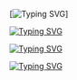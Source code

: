 [![Typing SVG](https://readme-typing-svg.demolab.com?font=Fira+Code&size=35&duration=1500&pause=500&color=08FF68&width=435&lines=%3E%F0%9F%91%8BHello%2C+I'm+Pr_;%3E%F0%9F%87%B7%F0%9F%87%BARussian+developer;from+St.Petersburg_;%3EMy+skills%3A_;%3EC%23%3A_;%3EUnity_;%3EC%23+libraries_;%3EJava%3A_;%3EJava+libraries_;%3EPython%3A_;%3EPython+libraries_;%3EPytelegrambotapi_;%3EFlask_;%3EWeb%3A_;%3EHTML_;%3ECSS_;%3ESQL%2FDBMS%3A_;%3ESQL_;%3ESQLITE_;%3EMicrosoft+Access_;%3EMy+projects+and+;links+are+below_)]

<a href="https://t.me/pr_cmc"><img src="https://readme-typing-svg.demolab.com?font=Fira+Code&size=35&duration=1500&pause=41500&color=27a7e7&width=435&lines=telegram" alt="Typing SVG" /></a>

<a href="https://vk.com/pr_cmc"><img src="https://readme-typing-svg.demolab.com?font=Fira+Code&size=35&duration=1500&pause=41500&color=4d7198&width=435&lines=vk" alt="Typing SVG" /></a>

<a href="https://discord.com/users/1161671240277311580"><img src="https://readme-typing-svg.demolab.com?font=Fira+Code&size=35&duration=1500&pause=41500&color=5865F2&width=435&lines=discord" alt="Typing SVG" /></a>
